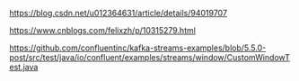 https://blog.csdn.net/u012364631/article/details/94019707

https://www.cnblogs.com/felixzh/p/10315279.html

https://github.com/confluentinc/kafka-streams-examples/blob/5.5.0-post/src/test/java/io/confluent/examples/streams/window/CustomWindowTest.java
